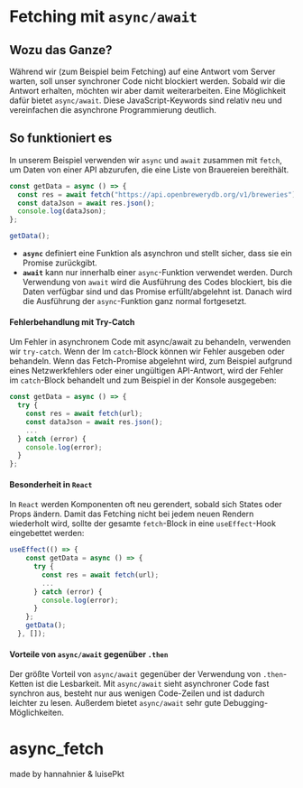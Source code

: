 # Fetching mit `async/await`

## Wozu das Ganze?

Während wir (zum Beispiel beim Fetching) auf eine Antwort vom Server warten, soll unser synchroner Code nicht blockiert werden. Sobald wir die Antwort erhalten, möchten wir aber damit weiterarbeiten. Eine Möglichkeit dafür bietet `async/await`. Diese JavaScript-Keywords sind relativ neu und vereinfachen die asynchrone Programmierung deutlich.

## So funktioniert es

In unserem Beispiel verwenden wir `async` und `await` zusammen mit `fetch`, um Daten von einer API abzurufen, die eine Liste von Brauereien bereithält.

```javascript
const getData = async () => {
  const res = await fetch("https://api.openbrewerydb.org/v1/breweries");
  const dataJson = await res.json();
  console.log(dataJson);
};

getData();
```

- **`async`** definiert eine Funktion als asynchron und stellt sicher, dass sie ein Promise zurückgibt.
- **`await`** kann nur innerhalb einer `async`-Funktion verwendet werden.
  Durch Verwendung von `await` wird die Ausführung des Codes blockiert, bis die Daten verfügbar sind und das Promise erfüllt/abgelehnt ist. Danach wird die Ausführung der `async`-Funktion ganz normal fortgesetzt.

#### Fehlerbehandlung mit Try-Catch

Um Fehler in asynchronem Code mit async/await zu behandeln, verwenden wir `try-catch`. Wenn der Im `catch`-Block können wir Fehler ausgeben oder behandeln. Wenn das Fetch-Promise abgelehnt wird, zum Beispiel aufgrund eines Netzwerkfehlers oder einer ungültigen API-Antwort, wird der Fehler im `catch`-Block behandelt und zum Beispiel in der Konsole ausgegeben:

```javascript
const getData = async () => {
  try {
    const res = await fetch(url);
    const dataJson = await res.json();
    ...
  } catch (error) {
    console.log(error);
  }
};
```

#### Besonderheit in `React`

In `React` werden Komponenten oft neu gerendert, sobald sich States oder Props ändern. Damit das Fetching nicht bei jedem neuen Rendern wiederholt wird, sollte der gesamte `fetch`-Block in eine `useEffect`-Hook eingebettet werden:

```javaScript
useEffect(() => {
    const getData = async () => {
      try {
        const res = await fetch(url);
        ...
      } catch (error) {
        console.log(error);
      }
    };
    getData();
  }, []);
```

#### Vorteile von `async/await` gegenüber `.then`

Der größte Vorteil von `async/await` gegenüber der Verwendung von `.then`-Ketten ist die Lesbarkeit. Mit `async/await` sieht asynchroner Code fast synchron aus, besteht nur aus wenigen Code-Zeilen und ist dadurch leichter zu lesen.
Außerdem bietet `async/await` sehr gute Debugging-Möglichkeiten.
# async_fetch

made by hannahnier & luisePkt
